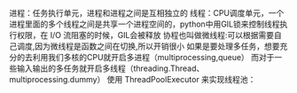 进程：任务执行单元，进程和进程之间是互相独立的
线程：CPU调度单元，一个进程里面的多个线程之间是共享一个进程空间的，python中用GIL锁来控制线程执行权限，在 I/O 流阻塞的时候，GIL会被释放
协程也叫做微线程:可以根据需要自己调度,因为微线程是函数之间在切换,所以开销很小
如果是要处理多任务，想要充分的去利用我们多核的CPU就开启多进程（multiprocessing,queue）
而对于一些输入输出的多任务就开启多线程（threading.Thread、multiprocessing.dummy）
使用 ThreadPoolExecutor 来实现线程池：


